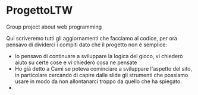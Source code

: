 # ProgettoLTW
Group project about web programming 

Qui scriveremo tutti gli aggiornamenti che facciamo al codice, per ora pensavo di dividerci i compiti dato che il progetto non è semplice:
- Io pensavo di continuare a sviluppare la logica del gioco, vi chiederò aiuto su certe cose e vi chiederò cosa ne pensate
- Ho già detto a Cami se poteva cominciare a sviluppare l'aspetto del sito, in particolare cercando di capire dalle slide gli strumenti che possiamo usare in modo da non allontanarci troppo da quello che ha spiegato.
- 
  
